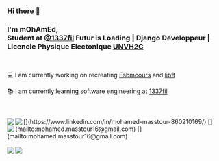 ### Hi there 👋

### I'm mOhAmEd,<br/> Student at [@1337fil](https://1337.ma/) Futur is Loading | Django Developpeur | Licencie Physique Electonique [UNVH2C](http://www.fsb.univh2c.ma)
<br/>

💻 I am currently working on recreating [Fsbmcours](https://github.com/mohamed-m1/Fsbmcours) and [libft](https://github.com/mohamed-m1/libft)

📚 I am currently learning software engineering at [1337fil](https://1337.ma/)

<br/>
<br/>
[<img align="left" src="https://img.shields.io/badge/LinkedIn-0077B5?style=for-the-badge&logo=linkedin&logoColor=white" />](https://www.linkedin.com/in/mohamed-masstour-860210169/)
[<img align="left" src="https://img.shields.io/badge/Gmail-D14836?style=for-the-badge&logo=gmail&logoColor=white"/>](mailto:mohamed.masstour16@gmail.com)
[<img align="left" src="https://img.shields.io/badge/Gmail-D14836?style=for-the-badge&logo=gmail&logoColor=white"/>](mailto:mohamed.masstour16@gmail.com)

<br/>
<br/>
<img align="left" src="https://github-readme-stats-eight-virid.vercel.app/api?username=mohamed-m1&count_private=true&theme=calm&show_icons=true" />
<img align="center" src="https://github-readme-stats-eight-virid.vercel.app/api/top-langs/?username=mohamed-m1&layout=compact&count_private=false&theme=calm&show_icons=true" />
